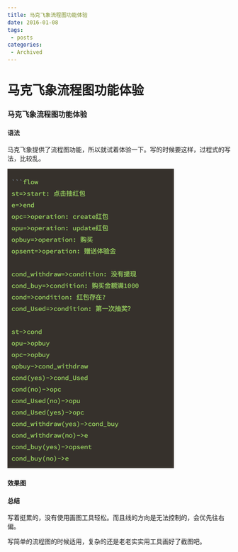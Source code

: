 ```yaml
---
title: 马克飞象流程图功能体验
date: 2016-01-08
tags:
 - posts
categories: 
 - Archived
---
```

# 马克飞象流程图功能体验



### 马克飞象流程图功能体验

#### 语法

马克飞象提供了流程图功能，所以就试着体验一下。写的时候要这样，过程式的写法，比较乱。 

![-1457072672368.png](./image/-1457072672368.png)

#### 效果图

#### 总结

写着挺累的，没有使用画图工具轻松。而且线的方向是无法控制的，会优先往右偏。 

写简单的流程图的时候适用，复杂的还是老老实实用工具画好了截图吧。



